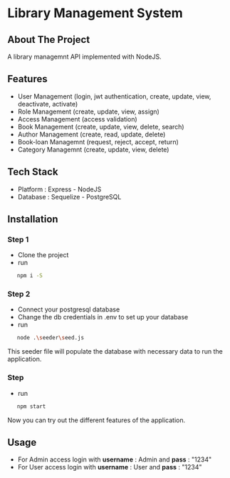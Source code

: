 # Library Management System

## About The Project
A library managemnt API implemented with NodeJS. 

## Features
* User Management (login, jwt authentication, create, update, view, deactivate, activate)
* Role Management (create, update, view, assign)
* Access Management (access validation)
* Book Management (create, update, view, delete, search)
* Author Management (create, read, update, delete)
* Book-loan Managemnt (request, reject, accept, return)
* Category Managemnt (create, update, view, delete)

## Tech Stack
* Platform : Express - NodeJS
* Database : Sequelize - PostgreSQL

## Installation
### Step 1
* Clone the project
* run 
```sh
   npm i -S
   ```
### Step 2
* Connect your postgresql database 
* Change the db credentials in .env to set up your database
* run
```sh
   node .\seeder\seed.js
   ```
This seeder file will populate the database with necessary data to run the application.

### Step
* run
```sh
   npm start
   ```
Now you can try out the different features of the application.

## Usage
* For Admin access login with **username** : Admin and **pass** : "1234"
* For User access login with **username** : User and **pass** : "1234"
